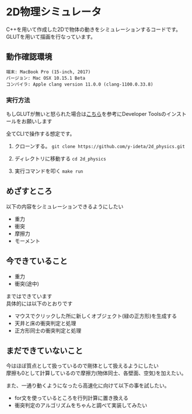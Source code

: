 # 2D物理シミュレータ

C++を用いて作成した2Dで物体の動きをシミュレーションするコードです。
GLUTを用いて描画を行なっています。

## 動作確認環境
```
端末: MacBook Pro (15-inch, 2017)
バージョン: Mac OSX 10.15.1 Beta
コンパイラ: Apple clang version 11.0.0 (clang-1100.0.33.8)
```
### 実行方法
もしGLUTが無いと怒られた場合は[こちら](https://tokoik.github.io/opengl/libglut.html#2.4)を参考にDeveloper Toolsのインストールをお願いします

全てCLIで操作する想定です。
1. クローンする。 
`git clone https://github.com/y-ideta/2d_physics.git`

2. ディレクトリに移動する
`cd 2d_physics`

3. 実行コマンドを叩く
`make run`

## めざすところ
以下の内容をシミュレーションできるようにしたい
- 重力
- 衝突
- 摩擦力
- モーメント

## 今できていること
- 重力
- 衝突(途中)

まではできています  
具体的には以下のとおりです  

- マウスでクリックした所に新しくオブジェクト(緑の正方形)を生成する
- 天井と床の衝突判定と処理
- 正方形同士の衝突判定と処理

## まだできていないこと
今はほぼ質点として扱っているので剛体として扱えるようにしたい  
摩擦も0として計算しているので摩擦力(物体同士、各壁面、空気)を加えたい。  

また、一通り動くようになったら高速化に向けて以下の事を試したい。
- for文を使っているところを行列計算に置き換える
- 衝突判定のアルゴリズムをちゃんと調べて実装してみたい
